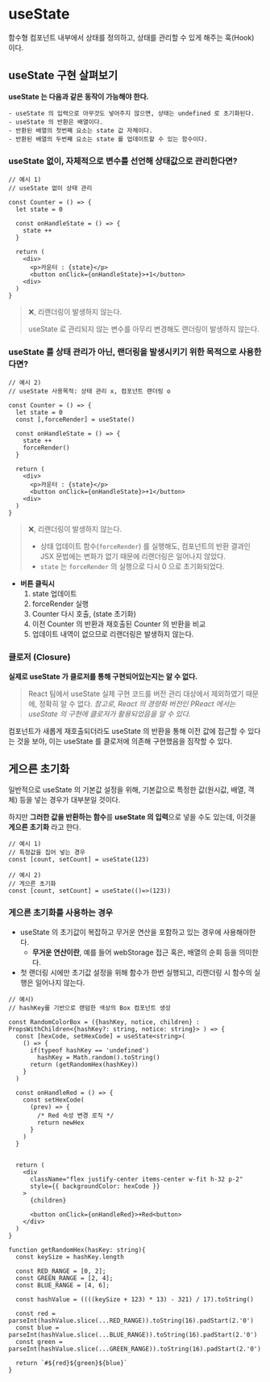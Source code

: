 # useState

함수형 컴포넌트 내부에서 상태를 정의하고, 상태를 관리할 수 있게 해주는 훅(Hook) 이다.

## useState 구현 살펴보기

**useState 는 다음과 같은 동작이 가능해야 한다.**

```
- useState 의 입력으로 아무것도 넣어주지 않으면, 상태는 undefined 로 초기화된다.
- useState 의 반환은 배열이다. 
- 반환된 배열의 첫번째 요소는 state 값 자체이다.
- 반환된 배열의 두번째 요소는 state 를 업데이트할 수 있는 함수이다.
```

### useState 없이, 자체적으로 변수를 선언해 상태값으로 관리한다면?

```tsx
// 예시 1)
// useState 없이 상태 관리

const Counter = () => {
  let state = 0

  const onHandleState = () => {
    state ++
  }

  return (
    <div>
      <p>카운터 : {state}</p>
      <button onClick={onHandleState}>+1</button>
    <div>
  )
}
```

> ❌, 리랜더링이 발생하지 않는다.
> 
> useState 로 관리되지 않는 변수를 아무리 변경해도 랜더링이 발생하지 않는다.

### useState 를 상태 관리가 아닌, 랜더링을 발생시키기 위한 목적으로 사용한다면?

```tsx
// 예시 2)
// useState 사용목적: 상태 관리 x, 컴포넌트 랜더링 o

const Counter = () => {
  let state = 0
  const [,forceRender] = useState()

  const onHandleState = () => {
    state ++
    forceRender()
  }

  return (
    <div>
      <p>카운터 : {state}</p>
      <button onClick={onHandleState}>+1</button>
    <div>
  )
}
```

> ❌, 리랜더링이 발생하지 않는다.
> 
> - 상태 업데이트 함수(`forceRender`) 를 실행해도, 컴포넌트의 반환 결과인 JSX 문법에는 변화가 없기 때문에 리랜더링은 일어나지 않았다.
> - `state` 는 `forceRender` 의 실행으로 다시 0 으로 초기화되었다.
>
>
- **버튼 클릭시**
  1. state 업데이트
  2. forceRender 실행
  3. Counter 다시 호출, (state 초기화)
  4. 이전 Counter 의 반환과 재호출된 Counter 의 반환을 비교
  5. 업데이트 내역이 없으므로 리랜더링은 발생하지 않는다. 


### 클로저 (Closure)

**실제로 useState 가 클로저를 통해 구현되어있는지는 알 수 없다.**

> React 팀에서 useState 실제 구현 코드를 버전 관리 대상에서 제외하였기 때문에, 정확히 알 수 없다.
> _참고로, React 의 경량화 버전인 PReact 에서는 useState 의 구현에 클로저가 활용되었음을 알 수 있다._

컴포넌트가 새롭게 재호출되더라도 useState 의 반환을 통해 이전 값에 접근할 수 있다는 것을 보아, 이는 useState 를 클로저에 의존해 구현했음을 짐작할 수 있다.


## 게으른 초기화

일반적으로 useState 의 기본값 설정을 위해, 기본값으로 특정한 값(원시값, 배열, 객체) 등을 넣는 경우가 대부분일 것이다.

하지만 **그러한 값을 반환하는 함수**를 **useState 의 입력**으로 넣을 수도 있는데, 이것을 **게으른 초기화** 라고 한다.

```tsx
// 예시 1)
// 특정값을 집어 넣는 경우 
const [count, setCount] = useState(123)
```

```tsx
// 예시 2)
// 게으른 초기화
const [count, setCount] = useState(()=>(123))
```

### 게으른 초기화를 사용하는 경우

- useState 의 초기값이 복잡하고 무거운 연산을 포함하고 있는 경우에 사용해야한다.
  - **무거운 연산이란**, 예를 들어 webStorage 접근 혹은, 배열의 순회 등을 의미한다.
- 첫 랜더링 시에만 초기값 설정을 위해 함수가 한번 실행되고, 리랜더링 시 함수의 실행은 일어나지 않는다.

```tsx
// 예시)
// hashKey를 기반으로 랜덤한 색상의 Box 컴포넌트 생성

const RandomColorBox = ({hashKey, notice, children} : PropsWithChildren<{hashKey?: string, notice: string}> ) => {
  const [hexCode, setHexCode] = useState<string>(
    () => {
      if(typeof hashKey == 'undefined') 
        hashKey = Math.random().toString()
      return (getRandomHex(hashKey))
    }
  )

  const onHandleRed = () => {
    const setHexCode(
      (prev) => {
        /* Red 속성 변경 로직 */
        return newHex
      }
    )
  }


  return (
    <div
      className="flex justify-center items-center w-fit h-32 p-2"
      style={{ backgroundColor: hexCode }} 
    >
      {children}

      <button onClick={onHandleRed}>+Red<button>
    </div>
  )
}

function getRandomHex(hasKey: string){
  const keySize = hashKey.length

  const RED_RANGE = [0, 2]; 
  const GREEN_RANGE = [2, 4]; 
  const BLUE_RANGE = [4, 6]; 
  
  const hashValue = ((((keySize + 123) * 13) - 321) / 17).toString()

  const red = parseInt(hashValue.slice(...RED_RANGE)).toString(16).padStart(2.'0')
  const blue = parseInt(hashValue.slice(...BLUE_RANGE)).toString(16).padStart(2.'0')
  const green = parseInt(hashValue.slice(...GREEN_RANGE)).toString(16).padStart(2.'0')
  
  return `#${red}${green}${blue}`
}
```